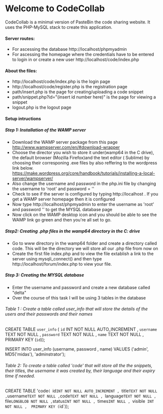 # Welcome to CodeCollab
CodeCollab is a minimal version of PasteBin the code sharing website. It uses the PHP-MySQL stack to create this application.

#### Server routes: 
- For ascessing the database http://localhost/phpmyadmin
- For ascessing the homepage where the credentials have to be entered to login in or create a new user http://localhost/code/index.php
#### About the files: 
- http://localhost/code/index.php is the login page
- http://localhost/code/register.php is the registration page
- path/insert.php is the page for creating/uploading a code snippet
- path/snippet.php?id="(insert id number here)" is the page for viewing a snippet
- logout.php is the logout page
#### Setup intructions
##### Step 1: Installation  of the WAMP server
- Download the WAMP server package from this page http://www.wampserver.com/en/#download-wrapper
- Choose the director you wish to store it under(wamp64 in the C drive), the default browser (Mozilla Firefox)and the text editor ( Sublime) by choosing their corresponing .exe files by also reffering to the wordpress link below.
https://make.wordpress.org/core/handbook/tutorials/installing-a-local-server/wampserver/
- Also change the username and password in the php.ini file by changing the username to 'root' and password = ''
- Check to see if the server is configured by typing http://localhost . If you get a WAMP server homepage then it is configured
- Now type http://localhost/phpmyadmin to enter the username as 'root' and password ''  to get the MYSQL database page
- Now click on the WAMP desktop icon and you should be able to see the WAMP link go green and then you're all set to go.

##### Step2: Creating .php files in the wamp64 directory in the C: drive
- Go to www directory in the wamp64 folder and create a directory called code. This will be the directory we will store all our .php file from now on
- Create the first file index.php  and to view the file extablish a link to the server using mysqli_connect() and then type http://localhost/forum/index.php to view your file.

##### Step 3: Creating the MYSQL database
- Enter the username and password and create a new database called "delta"
- Over the course of this task I will be using 3 tables in the database
###### Table 1 : Create a table called user_info that will store the details of the users and their passwords and their names


CREATE TABLE `user_info` ( 
           `id` INT NOT NULL AUTO_INCREMENT , 
           `username` TEXT NOT NULL ,
           `password` TEXT NOT NULL ,
           `name` TEXT NOT NULL ,
           PRIMARY KEY (`id`));
           
 
INSERT INTO user_info (username, password , name) VALUES ('admin', MD5('midas'), 'adminstrator');

###### Table 2: To create a table called 'code' that will store all the the snippets, their titles, the username it was created by, their language and their expiry time if needed.

CREATE TABLE  'code` ( 
          `id` INT NOT NULL AUTO_INCREMENT , 
          `title` TEXT NOT NULL ,
          `username` TEXT NOT NULL ,
          `code` TEXT NOT NULL , 
          `language` TEXT NOT NULL , 
          `file` LONGBLOB NOT NULL ,
          `status` INT NOT NULL , 
          `times` INT NULL , 
          `visible` INT NOT NULL , 
          PRIMARY KEY (`id`));

